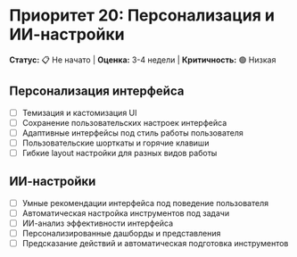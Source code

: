 # Приоритет 20: Персонализация и ИИ-настройки

**Статус:** 📋 Не начато | **Оценка:** 3-4 недели | **Критичность:** 🟢 Низкая

## Персонализация интерфейса
- [ ] Темизация и кастомизация UI
- [ ] Сохранение пользовательских настроек интерфейса
- [ ] Адаптивные интерфейсы под стиль работы пользователя
- [ ] Пользовательские шорткаты и горячие клавиши
- [ ] Гибкие layout настройки для разных видов работы

## ИИ-настройки
- [ ] Умные рекомендации интерфейса под поведение пользователя
- [ ] Автоматическая настройка инструментов под задачи
- [ ] ИИ-анализ эффективности интерфейса
- [ ] Персонализированные дашборды и представления
- [ ] Предсказание действий и автоматическая подготовка инструментов